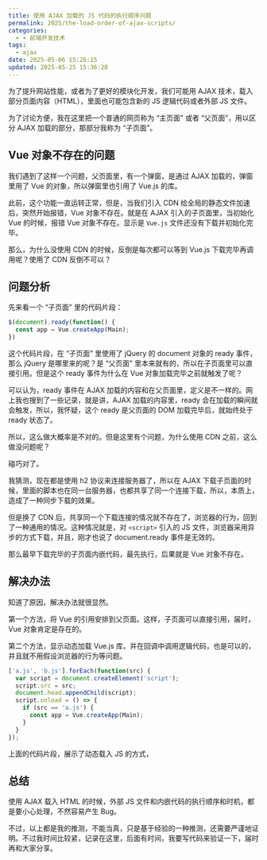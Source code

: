 ```yaml
---
title: 使用 AJAX 加载的 JS 代码的执行顺序问题
permalink: 2025/the-load-order-of-ajax-scripts/
categories:
  - - 前端开发技术
tags:
  - ajax
date: 2025-05-06 15:26:15
updated: 2025-05-25 15:36:28
---
```

为了提升网站性能，或者为了更好的模块化开发，我们可能用 AJAX 技术，载入部分页面内容（HTML），里面也可能包含新的 JS 逻辑代码或者外部 JS 文件。

为了讨论方便，我在这里把一个普通的网页称为 “主页面” 或者 “父页面”，用以区分 AJAX 加载的部分，那部分我称为 “子页面”。

<!--more-->

## Vue 对象不存在的问题

我们遇到了这样一个问题，父页面里，有一个弹窗，是通过 AJAX 加载的，弹窗里用了 Vue 的对象，所以弹窗里也引用了 Vue.js 的库。

此前，这个功能一直运转正常，但是，当我们引入 CDN 给全局的静态文件加速后，突然开始报错，Vue 对象不存在。就是在 AJAX 引入的子页面里，当初始化 Vue 的时候，报错 Vue 对象不存在。显示是 `Vue.js` 文件还没有下载并初始化完毕。

那么，为什么没使用 CDN 的时候，反倒是每次都可以等到 Vue.js 下载完毕再调用呢？使用了 CDN 反倒不可以？

## 问题分析

先来看一个 “子页面” 里的代码片段：

```js
$(document).ready(function() {
  const app = Vue.createApp(Main);
})
```

这个代码片段，在 “子页面” 里使用了 jQuery 的 document 对象的 ready 事件，那么 jQuery 是哪里来的呢？是 “父页面” 里本来就有的，所以在子页面里可以直接引用。但是这个 ready 事件为什么在 Vue 对象加载完毕之前就触发了呢？

可以认为，ready 事件在 AJAX 加载的内容和在父页面里，定义是不一样的。网上我也搜到了一些记录，就是讲，AJAX 加载的内容里，ready 会在加载的瞬间就会触发，所以，我怀疑，这个 ready 是父页面的 DOM 加载完毕后，就始终处于 ready 状态了。

所以，这么做大概率是不对的。但是这里有个问题，为什么使用 CDN 之前，这么做没问题呢？

碰巧对了。

我猜测，现在都是使用 h2 协议来连接服务器了，所以在 AJAX 下载子页面的时候，里面的脚本也在同一台服务器，也都共享了同一个连接下载，所以，本质上，造成了一种同步下载的效果。

但是换了 CDN 后，共享同一个下载连接的情况就不存在了，浏览器的行为，回到了一种通用的情况。这种情况就是，对 `<script>` 引入的 JS 文件，浏览器采用异步的方式下载，并且，刚才也说了 document.ready 事件是无效的。

那么最早下载完毕的子页面内嵌代码，最先执行，后果就是 Vue 对象不存在。

## 解决办法

知道了原因，解决办法就很显然。

第一个方法，将 Vue 的引用安排到父页面。这样，子页面可以直接引用，届时，Vue 对象肯定是存在的。

第二个方法，显示动态加载 Vue.js 库，并在回调中调用逻辑代码，也是可以的，并且就不用假设浏览器的行为等问题。

```js
['a.js', 'b.js'].forEach(function(src) {
  var script = document.createElement('script');
  script.src = src;
  document.head.appendChild(script);
  script.onload = () => {
    if (src == 'a.js') {
      const app = Vue.createApp(Main);
    }
  }
});
```

上面的代码片段，展示了动态载入 JS 的方式，

## 总结

使用 AJAX 载入 HTML 的时候，外部 JS 文件和内嵌代码的执行顺序和时机，都是要小心处理，不然容易产生 Bug。

不过，以上都是我的推测，不能当真，只是基于经验的一种推测，还需要严谨地证明。不过我时间比较紧，记录在这里，后面有时间，我要写代码来验证一下，届时再和大家分享。
